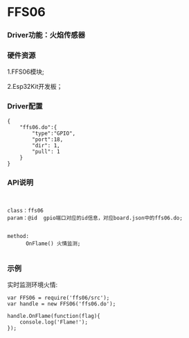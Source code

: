 # FFS06

### Driver功能：火焰传感器


### 硬件资源

1.FFS06模块;

2.Esp32Kit开发板；

### Driver配置

```
{
    "ffs06.do":{
        "type":"GPIO",
        "port":18,
        "dir": 1,
        "pull": 1
    }
}

```


### API说明
```


class：ffs06
param：@id  gpio端口对应的id信息，对应board.json中的ffs06.do;


method:
      OnFlame() 火情监测;


```


### 示例

实时监测环境火情:
```
var FFS06 = require('ffs06/src');
var handle = new FFS06('ffs06.do');

handle.OnFlame(function(flag){
    console.log('Flame!');
});
```